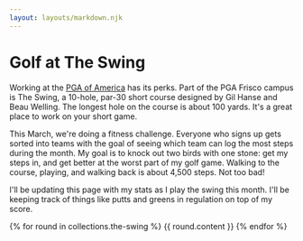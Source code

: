 ```yaml
---
layout: layouts/markdown.njk
---
```

# Golf at The Swing

Working at the [PGA of America](https://www.pga.com) has its perks. Part of the
PGA Frisco campus is The Swing, a 10-hole, par-30 short course designed by Gil
Hanse and Beau Welling. The longest hole on the course is about 100 yards. It's
a great place to work on your short game. 

This March, we're doing a fitness challenge. Everyone who signs up gets sorted
into teams with the goal of seeing which team can log the most steps during the
month. My goal is to knock out two birds with one stone: get my steps in, and
get better at the worst part of my golf game. Walking to the course, playing,
and walking back is about 4,500 steps. Not too bad!

I'll be updating this page with my stats as I play the swing this month. I'll be
keeping track of things like putts and greens in regulation on top of my score.

{% for round in collections.the-swing %}
  {{ round.content }}
{% endfor %}
